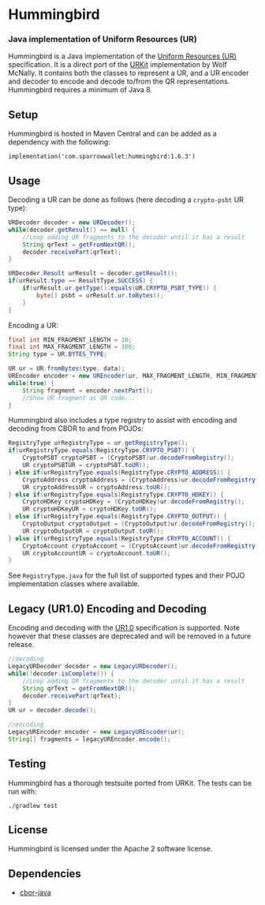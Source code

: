 # Hummingbird

### Java implementation of Uniform Resources (UR)

Hummingbird is a Java implementation of the [Uniform Resources (UR)](https://github.com/BlockchainCommons/Research/blob/master/papers/bcr-2020-005-ur.md) specification.
It is a direct port of the [URKit](https://github.com/BlockchainCommons/URKit) implementation by Wolf McNally. 
It contains both the classes to represent a UR, and a UR encoder and decoder to encode and decode to/from the QR representations.
Hummingbird requires a minimum of Java 8. 

## Setup

Hummingbird is hosted in Maven Central and can be added as a dependency with the following:

```
implementation('com.sparrowwallet:hummingbird:1.6.3')
```

## Usage

Decoding a UR can be done as follows (here decoding a ``crypto-psbt`` UR type):

```java
URDecoder decoder = new URDecoder();
while(decoder.getResult() == null) {
    //Loop adding QR fragments to the decoder until it has a result
    String qrText = getFromNextQR();
    decoder.receivePart(qrText);
}

URDecoder.Result urResult = decoder.getResult();
if(urResult.type == ResultType.SUCCESS) {
    if(urResult.ur.getType().equals(UR.CRYPTO_PSBT_TYPE)) {
        byte[] psbt = urResult.ur.toBytes();       
    }
}
```

Encoding a UR:

```java
final int MIN_FRAGMENT_LENGTH = 10;
final int MAX_FRAGMENT_LENGTH = 100;
String type = UR.BYTES_TYPE;

UR ur = UR.fromBytes(type, data);
UREncoder encoder = new UREncoder(ur, MAX_FRAGMENT_LENGTH, MIN_FRAGMENT_LENGTH, 0);
while(true) {
    String fragment = encoder.nextPart();
    //Show UR fragment as QR code...
}
```

Hummingbird also includes a type registry to assist with encoding and decoding from CBOR to and from POJOs:

```java
RegistryType urRegistryType = ur.getRegistryType();
if(urRegistryType.equals(RegistryType.CRYPTO_PSBT)) {
    CryptoPSBT cryptoPSBT = (CryptoPSBT)ur.decodeFromRegistry();
    UR cryptoPSBTUR = cryptoPSBT.toUR();
} else if(urRegistryType.equals(RegistryType.CRYPTO_ADDRESS)) {
    CryptoAddress cryptoAddress = (CryptoAddress)ur.decodeFromRegistry();
    UR cryptoAddressUR = cryptoAddress.toUR();
} else if(urRegistryType.equals(RegistryType.CRYPTO_HDKEY)) {
    CryptoHDKey cryptoHDKey = (CryptoHDKey)ur.decodeFromRegistry();
    UR cryptoHDKeyUR = cryptoHDKey.toUR();
} else if(urRegistryType.equals(RegistryType.CRYPTO_OUTPUT)) {
    CryptoOutput cryptoOutput = (CryptoOutput)ur.decodeFromRegistry();
    UR cryptoOutputUR = cryptoOutput.toUR();
} else if(urRegistryType.equals(RegistryType.CRYPTO_ACCOUNT)) {
    CryptoAccount cryptoAccount = (CryptoAccount)ur.decodeFromRegistry();
    UR cryptoAccountUR = cryptoAccount.toUR();
}
```

See `RegistryType.java` for the full list of supported types and their POJO implementation classes where available. 

## Legacy (UR1.0) Encoding and Decoding

Encoding and decoding with the [UR1.0](https://github.com/CoboVault/Research/blob/master/papers/bcr-0005-ur.md) specification is supported.
Note however that these classes are deprecated and will be removed in a future release.

```java
//decoding
LegacyURDecoder decoder = new LegacyURDecoder();
while(!decoder.isComplete()) {
    //Loop adding QR fragments to the decoder until it has a result
    String qrText = getFromNextQR();
    decoder.receivePart(qrText);
}
UR ur = decoder.decode();

//encoding
LegacyUREncoder encoder = new LegacyUREncoder(ur);
String[] fragments = legacyUREncoder.encode();
```

## Testing

Hummingbird has a thorough testsuite ported from URKit. The tests can be run with:

```
./gradlew test
```

## License

Hummingbird is licensed under the Apache 2 software license.

## Dependencies

- [cbor-java](https://github.com/c-rack/cbor-java/tree/master/src/main/java/co/nstant/in/cbor)
